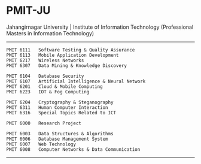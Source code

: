 # PMIT-JU
 Jahangirnagar University | Institute of Information Technology (Professional Masters in Information Technology)

---

    PMIT 6111 	Software Testing & Quality Assurance
    PMIT 6113 	Mobile Application Development
    PMIT 6217 	Wireless Networks
    PMIT 6307 	Data Mining & Knowledge Discovery
    
    PMIT 6104 	Database Security
    PMIT 6107 	Artificial Intelligence & Neural Network
    PMIT 6201 	Cloud & Mobile Computing
    PMIT 6223 	IOT & Fog Computing
        
    PMIT 6204 	Cryptography & Steganography
    PMIT 6311 	Human Computer Interaction
    PMIT 6316 	Special Topics Related to ICT
    
    PMIT 6000 	Research Project
     
    PMIT 6003 	Data Structures & Algorithms
    PMIT 6006 	Database Management System
    PMIT 6007 	Web Technology
    PMIT 6008 	Computer Networks & Data Communication   
    
---

